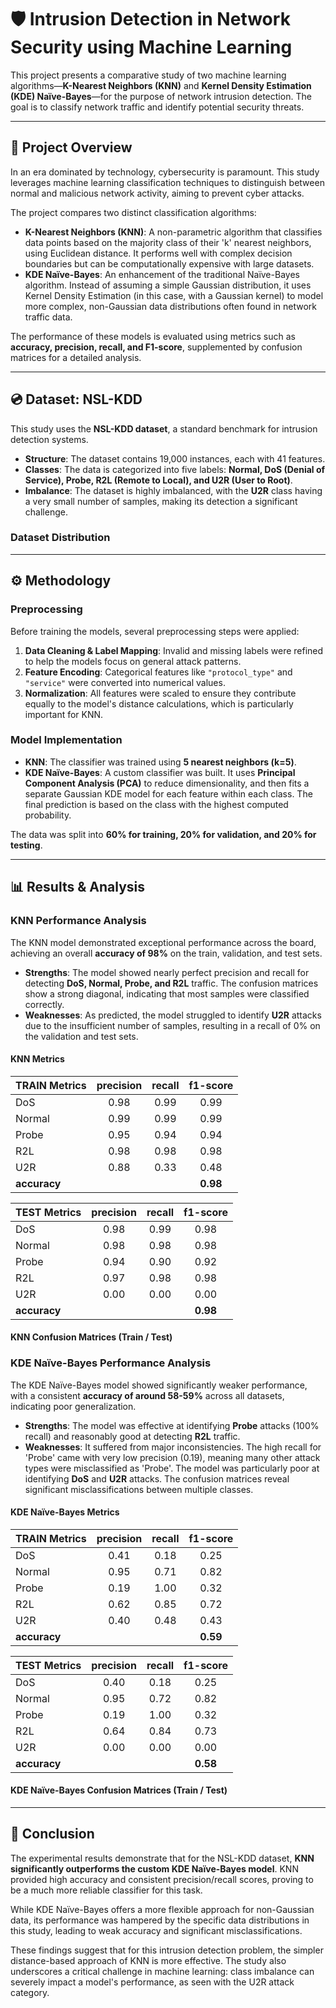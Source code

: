 # 🛡️ Intrusion Detection in Network Security using Machine Learning

This project presents a comparative study of two machine learning algorithms—**K-Nearest Neighbors (KNN)** and **Kernel Density Estimation (KDE) Naïve-Bayes**—for the purpose of network intrusion detection. The goal is to classify network traffic and identify potential security threats.

-----

## 🎯 Project Overview

In an era dominated by technology, cybersecurity is paramount. This study leverages machine learning classification techniques to distinguish between normal and malicious network activity, aiming to prevent cyber attacks.

The project compares two distinct classification algorithms:

  * **K-Nearest Neighbors (KNN)**: A non-parametric algorithm that classifies data points based on the majority class of their 'k' nearest neighbors, using Euclidean distance. It performs well with complex decision boundaries but can be computationally expensive with large datasets.
  * **KDE Naïve-Bayes**: An enhancement of the traditional Naïve-Bayes algorithm. Instead of assuming a simple Gaussian distribution, it uses Kernel Density Estimation (in this case, with a Gaussian kernel) to model more complex, non-Gaussian data distributions often found in network traffic data.

The performance of these models is evaluated using metrics such as **accuracy, precision, recall, and F1-score**, supplemented by confusion matrices for a detailed analysis.

-----

## 💿 Dataset: NSL-KDD

This study uses the **NSL-KDD dataset**, a standard benchmark for intrusion detection systems.

  * **Structure**: The dataset contains 19,000 instances, each with 41 features.
  * **Classes**: The data is categorized into five labels: **Normal, DoS (Denial of Service), Probe, R2L (Remote to Local), and U2R (User to Root)**.
  * **Imbalance**: The dataset is highly imbalanced, with the **U2R** class having a very small number of samples, making its detection a significant challenge.

### Dataset Distribution

-----

## ⚙️ Methodology

### Preprocessing

Before training the models, several preprocessing steps were applied:

1.  **Data Cleaning & Label Mapping**: Invalid and missing labels were refined to help the models focus on general attack patterns.
2.  **Feature Encoding**: Categorical features like `"protocol_type"` and `"service"` were converted into numerical values.
3.  **Normalization**: All features were scaled to ensure they contribute equally to the model's distance calculations, which is particularly important for KNN.

### Model Implementation

  * **KNN**: The classifier was trained using **5 nearest neighbors (k=5)**.
  * **KDE Naïve-Bayes**: A custom classifier was built. It uses **Principal Component Analysis (PCA)** to reduce dimensionality, and then fits a separate Gaussian KDE model for each feature within each class. The final prediction is based on the class with the highest computed probability.

The data was split into **60% for training, 20% for validation, and 20% for testing**.

-----

## 📊 Results & Analysis

### KNN Performance Analysis

The KNN model demonstrated exceptional performance across the board, achieving an overall **accuracy of 98%** on the train, validation, and test sets.

  * **Strengths**: The model showed nearly perfect precision and recall for detecting **DoS, Normal, Probe, and R2L** traffic. The confusion matrices show a strong diagonal, indicating that most samples were classified correctly.
  * **Weaknesses**: As predicted, the model struggled to identify **U2R** attacks due to the insufficient number of samples, resulting in a recall of 0% on the validation and test sets.

#### KNN Metrics

| **TRAIN Metrics** | **precision** | **recall** | **f1-score** |
| :--- | :---: | :---: | :---: |
| DoS | 0.98 | 0.99 | 0.99 |
| Normal | 0.99 | 0.99 | 0.99 |
| Probe | 0.95 | 0.94 | 0.94 |
| R2L | 0.98 | 0.98 | 0.98 |
| U2R | 0.88 | 0.33 | 0.48 |
| **accuracy** | | | **0.98** |

| **TEST Metrics** | **precision** | **recall** | **f1-score** |
| :--- | :---: | :---: | :---: |
| DoS | 0.98 | 0.99 | 0.98 |
| Normal | 0.98 | 0.98 | 0.98 |
| Probe | 0.94 | 0.90 | 0.92 |
| R2L | 0.97 | 0.98 | 0.98 |
| U2R | 0.00 | 0.00 | 0.00 |
| **accuracy** | | | **0.98** |

#### KNN Confusion Matrices (Train / Test)

### KDE Naïve-Bayes Performance Analysis

The KDE Naïve-Bayes model showed significantly weaker performance, with a consistent **accuracy of around 58-59%** across all datasets, indicating poor generalization.

  * **Strengths**: The model was effective at identifying **Probe** attacks (100% recall) and reasonably good at detecting **R2L** traffic.
  * **Weaknesses**: It suffered from major inconsistencies. The high recall for 'Probe' came with very low precision (0.19), meaning many other attack types were misclassified as 'Probe'. The model was particularly poor at identifying **DoS** and **U2R** attacks. The confusion matrices reveal significant misclassifications between multiple classes.

#### KDE Naïve-Bayes Metrics

| **TRAIN Metrics** | **precision** | **recall** | **f1-score** |
| :--- | :---: | :---: | :---: |
| DoS | 0.41 | 0.18 | 0.25 |
| Normal | 0.95 | 0.71 | 0.82 |
| Probe | 0.19 | 1.00 | 0.32 |
| R2L | 0.62 | 0.85 | 0.72 |
| U2R | 0.40 | 0.48 | 0.43 |
| **accuracy** | | | **0.59** |

| **TEST Metrics** | **precision** | **recall** | **f1-score** |
| :--- | :---: | :---: | :---: |
| DoS | 0.40 | 0.18 | 0.25 |
| Normal | 0.95 | 0.72 | 0.82 |
| Probe | 0.19 | 1.00 | 0.32 |
| R2L | 0.64 | 0.84 | 0.73 |
| U2R | 0.00 | 0.00 | 0.00 |
| **accuracy** | | | **0.58** |

#### KDE Naïve-Bayes Confusion Matrices (Train / Test)

-----

## 🏁 Conclusion

The experimental results demonstrate that for the NSL-KDD dataset, **KNN significantly outperforms the custom KDE Naïve-Bayes model**. KNN provided high accuracy and consistent precision/recall scores, proving to be a much more reliable classifier for this task.

While KDE Naïve-Bayes offers a more flexible approach for non-Gaussian data, its performance was hampered by the specific data distributions in this study, leading to weak accuracy and significant misclassifications.

These findings suggest that for this intrusion detection problem, the simpler distance-based approach of KNN is more effective. The study also underscores a critical challenge in machine learning: class imbalance can severely impact a model's performance, as seen with the U2R attack category.
